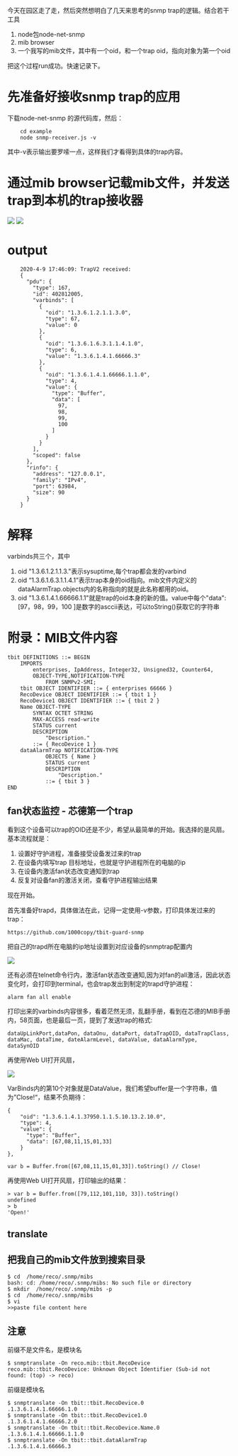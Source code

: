今天在园区走了走，然后突然想明白了几天来思考的snmp trap的逻辑。结合若干工具

1. node包node-net-snmp
2. mib browser 
3. 一个我写的mib文件，其中有一个oid，和一个trap oid，指向对象为第一个oid

把这个过程run成功。快速记录下。


# 先准备好接收snmp trap的应用

下载node-net-snmp 的源代码库，然后：

        cd example    
        node snmp-receiver.js -v

其中-v表示输出要罗嗦一点，这样我们才看得到具体的trap内容。

# 通过mib browser记载mib文件，并发送trap到本机的trap接收器

![](a.png)
![](b.png)

# output 
        
        2020-4-9 17:46:09: TrapV2 received:
        {
          "pdu": {
            "type": 167,
            "id": 402812005,
            "varbinds": [
              {
                "oid": "1.3.6.1.2.1.1.3.0",
                "type": 67,
                "value": 0
              },
              {
                "oid": "1.3.6.1.6.3.1.1.4.1.0",
                "type": 6,
                "value": "1.3.6.1.4.1.66666.3"
              },
              {
                "oid": "1.3.6.1.4.1.66666.1.1.0",
                "type": 4,
                "value": {
                  "type": "Buffer",
                  "data": [
                    97,
                    98,
                    99,
                    100
                  ]
                }
              }
            ],
            "scoped": false
          },
          "rinfo": {
            "address": "127.0.0.1",
            "family": "IPv4",
            "port": 63984,
            "size": 90
          }
        }
        
# 解释

varbinds共三个，其中
1. oid "1.3.6.1.2.1.1.3."表示sysuptime,每个trap都会发的varbind
2. oid “1.3.6.1.6.3.1.1.4.1”表示trap本身的oid指向。mib文件内定义的dataAlarmTrap.objects内的名称指向的就是此名称都用的oid。
3. oid "1.3.6.1.4.1.66666.1.1"就是trap的oid本身的新的值。value中每个"data": [97，98，99，100 ]是数字的asccii表达，可以toString()获取它的字符串

# 附录：MIB文件内容

    tbit DEFINITIONS ::= BEGIN
        IMPORTS
            enterprises, IpAddress, Integer32, Unsigned32, Counter64, 
            OBJECT-TYPE,NOTIFICATION-TYPE
                FROM SNMPv2-SMI;
        tbit OBJECT IDENTIFIER ::= { enterprises 66666 }
        RecoDevice OBJECT IDENTIFIER ::= { tbit 1 }
        RecoDevice1 OBJECT IDENTIFIER ::= { tbit 2 }
        Name OBJECT-TYPE
            SYNTAX OCTET STRING
            MAX-ACCESS read-write
            STATUS current
            DESCRIPTION
                "Description."
            ::= { RecoDevice 1 }
    	dataAlarmTrap NOTIFICATION-TYPE
    			OBJECTS { Name }
    			STATUS current
    			DESCRIPTION 
    				"Description."
    			::= { tbit 3 }
    END
    
    			
## fan状态监控 - 芯德第一个trap

看到这个设备可以trap的OID还是不少，希望从最简单的开始。我选择的是风扇。基本流程就是：

1. 设置好守护进程，准备接受设备发过来的trap
2. 在设备内填写trap 目标地址，也就是守护进程所在的电脑的ip
3. 在设备内激活fan状态改变通知到trap
4. 反复对设备fan的激活关闭，查看守护进程输出结果

现在开始。

首先准备好trapd，具体做法在此，记得一定使用-v参数，打印具体发过来的trap： 
    
    https://github.com/1000copy/tbit-guard-snmp
    

把自己的trapd所在电脑的ip地址设置到对应设备的snmptrap配置内

![](https://user-gold-cdn.xitu.io/2020/4/26/171b55f76cf3b9fb?w=453&h=245&f=png&s=12516)

还有必须在telnet命令行内，激活fan状态改变通知,因为对fan的all激活，因此状态变化时，会打印到terminal，也会trap发出到制定的trapd守护进程：


    alarm fan all enable

打印出来的varbinds内容很多，看着茫然无须，乱翻手册，看到在芯德的MIB手册内，58页面，也是最后一页，提到了发送trap的格式:

    dataUpLinkPort,dataPon, dataOnu, dataPort, dataTrapOID, dataTrapClass, 
    dataMac, dataTime, dateAlarmLevel, dataValue, dataAlarmType,
    dataSynOID

再使用Web UI打开风扇，

![](https://user-gold-cdn.xitu.io/2020/4/26/171b55dcafc85116?w=408&h=141&f=png&s=7229)


VarBinds内的第10个对象就是DataValue，我们希望buffer是一个字符串，值为”Close!“，结果不负期待：
    
    {
        "oid": "1.3.6.1.4.1.37950.1.1.5.10.13.2.10.0",
        "type": 4,
        "value": {
          "type": "Buffer",
          "data": [67,08,11,15,01,33]
        }
    },
    
    var b = Buffer.from([67,08,11,15,01,33]).toString() // Close!

再使用Web UI打开风扇，打印输出的结果：

    > var b = Buffer.from([79,112,101,110, 33]).toString()
    undefined
    > b
    'Open!'

## translate

## 把我自己的mib文件放到搜索目录

	$ cd  /home/reco/.snmp/mibs
	bash: cd: /home/reco/.snmp/mibs: No such file or directory
	$ mkdir  /home/reco/.snmp/mibs -p
	$ cd  /home/reco/.snmp/mibs
	$ vi
	>>paste file content here
	
## 注意

前缀不是文件名，是模块名

	$ snmptranslate -On reco.mib::tbit.RecoDevice
	reco.mib::tbit.RecoDevice: Unknown Object Identifier (Sub-id not found: (top) -> reco)

前缀是模块名

	$ snmptranslate -On tbit::tbit.RecoDevice.0
	.1.3.6.1.4.1.66666.1.0
	$ snmptranslate -On tbit::tbit.RecoDevice1.0
	.1.3.6.1.4.1.66666.2.0
	$ snmptranslate -On tbit::tbit.RecoDevice.Name.0
	.1.3.6.1.4.1.66666.1.1.0
	$ snmptranslate -On tbit::tbit.dataAlarmTrap
	.1.3.6.1.4.1.66666.3
